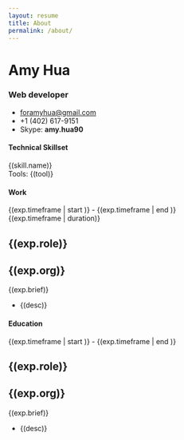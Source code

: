 ```yaml
---
layout: resume
title: About
permalink: /about/
---
```


<div id="resume" ng-controller="ResumeCtrl">

  <div class="row header">
    <div class="col-xs-6">
      <h1>Amy Hua</h1>
      <h3>Web developer</h3>
    </div>
    <div class="col-xs-6 contact-info">
      <ul>
        <li><a href="mailto: foramyhua@gmail.com">foramyhua@gmail.com</a></li>
        <li>+1 (402) 617-9151</li>
        <li>Skype: <strong>amy.hua90</strong></li>
      </ul>
    </div>
  </div>

  <article class="row">
    <div class="col-md-offset-3 col-md-9">
    <h4>Technical Skillset</h4>
      <div class="level" ng-repeat="skill in skills">
        {(skill.name)}
        <div class="bar">
          <span class="fill fill-{(skill.level)}" />
        </div>
      </div>
      <div class="tools">
        Tools: <span class="tag" ng-repeat="tool in tools">{(tool)}</span>
      </div>
    </div>
  </article>

  <article class="row">
    <div class="col-md-offset-3 col-md-9">
    <h4>Work</h4>
    </div>
  </article>

  <article class="experience row" ng-repeat="exp in experiences">
    <div class="col-md-3">
      <div class="timeframe" ng-if="exp.timeframe">
        {(exp.timeframe | start )} - {(exp.timeframe | end )}
      </div>
      <div class="duration" ng-if="exp.timeframe">
        {(exp.timeframe | duration)}
      </div>
    </div>
    <div class="col-md-9">
      <div class="experience-desc">
        <h1>{(exp.role)}</h1>
        <h2>{(exp.org)}</h2>
        <p>{(exp.brief)}</p>
        <ul>
          <li ng-repeat="desc in exp.desc">{(desc)}</li>
        </ul>
      </div>
    </div>
  </article>

  <article class="row">
    <div class="col-md-offset-3 col-md-9">
    <h4>Education</h4>
    </div>
  </article>

  <article class="experience row" ng-repeat="exp in education">
    <div class="col-md-3">
      <div class="timeframe" ng-if="exp.timeframe">
        {(exp.timeframe | start )} - {(exp.timeframe | end )}
      </div>
      <div class="duration"></div>
    </div>
    <div class="col-md-9">
      <div class="experience-desc">
        <h1>{(exp.role)}</h1>
        <h2>{(exp.org)}</h2>
        <p>{(exp.brief)}</p>
        <ul>
          <li ng-repeat="desc in exp.desc">{(desc)}</li>
        </ul>
      </div>
    </div>
  </article>
</div>